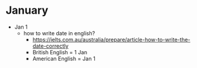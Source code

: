 # January
* Jan 1
  * how to write date in english?
    * https://ielts.com.au/australia/prepare/article-how-to-write-the-date-correctly
    * British English = 1 Jan
    * American English = Jan 1